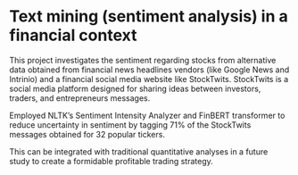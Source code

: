 # Text mining (sentiment analysis) in a financial context

This project investigates the sentiment regarding stocks from alternative data obtained from financial news headlines vendors (like Google News and Intrinio) and a financial social media website like StockTwits. 
StockTwits is a social media platform designed for sharing ideas between investors, traders, and entrepreneurs messages.

Employed NLTK’s Sentiment Intensity Analyzer and FinBERT transformer to reduce uncertainty in sentiment by tagging 71% of the StockTwits messages obtained for 32 popular tickers.

This can be integrated with traditional quantitative analyses in a future study to create a formidable profitable trading strategy.
